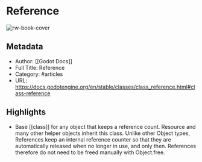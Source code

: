# Reference

![rw-book-cover](https://readwise-assets.s3.amazonaws.com/static/images/article0.00998d930354.png)

## Metadata
- Author: [[Godot Docs]]
- Full Title: Reference
- Category: #articles
- URL: https://docs.godotengine.org/en/stable/classes/class_reference.html#class-reference

## Highlights
- Base [[class]] for any object that keeps a reference count. Resource and many other helper objects inherit this class.
  Unlike other Object types, References keep an internal reference counter so that they are automatically released when no longer in use, and only then. References therefore do not need to be freed manually with Object.free.
